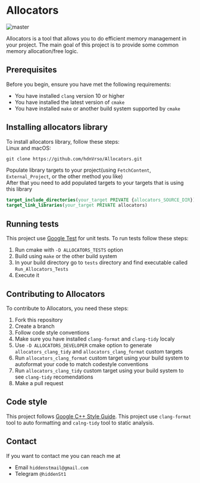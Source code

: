 # Allocators

![master](https://github.com/hiddenSt/Allocators/actions/workflows/tests.yml/badge.svg?branch=master)

Allocators is a tool that allows you to do efficient memory management in your project.
The main goal of this project is to provide some common memory allocation/free logic.

## Prerequisites
Before you begin, ensure you have met the following requirements:
* You have installed ```clang``` version 10 or higher
* You have installed the latest version of ```cmake```
* You have installed `make` or another build system supported by `cmake`

## Installing allocators library
To install allocators library, follow these steps:<br>
Linux and macOS:
```shell script
git clone https://github.com/hdnVrso/Allocators.git
```
Populate library targets to your project(using `FetchContent`, `External_Project`, or the other method you like)<br>
After that you need to add populated targets to your targets that is using this library
```cmake
target_include_directories(your_target PRIVATE {allocators_SOURCE_DIR})
target_link_libraries(your_target PRIVATE allocators)
```

## Running tests
This project use [Google Test](https://github.com/google/googletest) for unit tests. To run tests follow these steps:
1. Run cmake with `-D ALLOCATORS_TESTS` option
2. Build using `make` or the other build system 
3. In your build directory go to `tests` directory and find executable called `Run_Allocators_Tests`
4. Execute it

## Contributing to Allocators
To contribute to Allocators, you need these steps:
1. Fork this repository
2. Create a branch 
3. Follow code style conventions
4. Make sure you have installed `clang-format` and `clang-tidy` localy
5. Use `-D ALLOCATORS_DEVELOPER` cmake option to generate `allocators_clang_tidy` and `allocators_clang_format` custom targets
6. Run `allocators_clang_format` custom target using your build system to autoformat your code to match codestyle conventions
7. Run `allocators_clang_tidy` custom target using your build system to see `clang-tidy` recomendations
8. Make a pull request

## Code style
This project follows [Google C++ Style Guide](https://google.github.io/styleguide/cppguide.html).
This project use `clang-format` tool to auto formatting and `calng-tidy` tool to static analysis.

## Contact
If you want to contact me you can reach me at 
* Email `hiddenstmail@gmail.com`<br>
* Telegram `@hiddenSt1` 
